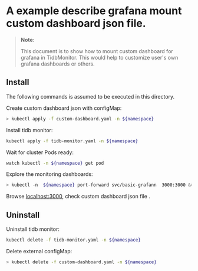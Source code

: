 # A example describe grafana mount custom dashboard json file.

> **Note:**
>
> This document is to show how to mount custom dashboard for grafana in TidbMonitor. 
> This would help to customize user's own grafana dashboards or others.

## Install

The following commands is assumed to be executed in this directory.

Create custom dashboard json with configMap:

```bash
> kubectl apply -f custom-dashboard.yaml -n ${namespace}
```

Install tidb monitor:

```bash
kubectl apply -f tidb-monitor.yaml -n ${namespace}
```

Wait for cluster Pods ready:

```bash
watch kubectl -n ${namespace} get pod
```


Explore the monitoring dashboards:

```bash
> kubectl -n  ${namespace} port-forward svc/basic-grafann  3000:3000 &>/tmp/pf-grafana.log &
```

Browse [localhost:3000](http://localhost:3000), check custom dashboard json file .

## Uninstall


Uninstall tidb monitor:

```bash
kubectl delete -f tidb-monitor.yaml -n ${namespace}
```

Delete external configMap:
```bash
> kubectl delete -f custom-dashboard.yaml -n ${namespace}
```
